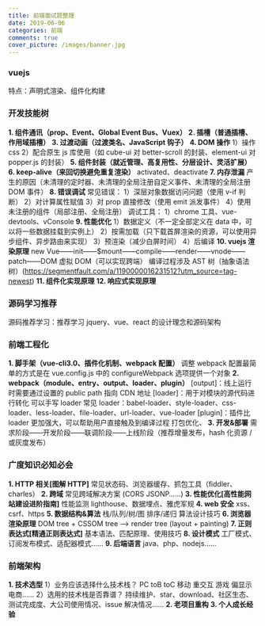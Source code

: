 ```yaml
---
title: 前端面试题整理
date: 2019-06-06
categories: 前端
comments: true
cover_picture: /images/banner.jpg
---
```


### vuejs

特点：声明式渲染、组件化构建

### 开发技能树

**1. 组件通讯（prop、Event、Global Event Bus、Vuex）**
**2. 插槽（普通插槽、作用域插槽）**
**3. 过渡动画（过渡类名、JavaScript 钩子）**
**4. DOM 操作**
1）操作 css
2）配合原生 js 库使用（如 cube-ui 对 better-scroll 的封装、element-ui 对 popper.js 的封装）
**5. 组件封装（就近管理、高复用性、分层设计、灵活扩展）**
**6. keep-alive（来回切换避免重复渲染）**
activated、deactivate
**7. 内存泄漏**
产生的原因（未清理的定时器、未清理的全局注册自定义事件、未清理的全局注册 DOM 事件）
**8. 错误调试**
常见错误：
1）深层对象数据访问问题（使用 v-if 判断）
2）对计算属性赋值
3）对 prop 直接修改（使用 emit 派发事件）
4）使用未注册的组件（局部注册、全局注册）
调试工具：
1）chrome 工具、vue-devtools、vConsole
**9. 性能优化**
1）数据定义（不一定全部定义在 data 中，可以将一些数据挂载到实例上）
2）按需加载（只下载首屏渲染的资源，可以使用异步组件、异步路由来实现）
3）预渲染（减少白屏时间）
4）后编译
**10. vuejs 渲染原理**
new Vue——init——\$mount——compile——render——vnode——patch——DOM
虚拟 DOM（可以实现跨端）
编译过程涉及 AST 树（抽象语法树）(https://segmentfault.com/a/1190000016231512?utm_source=tag-newest)
**11. 组件化实现原理**
**12. 响应式实现原理**

### 源码学习推荐

源码推荐学习：推荐学习 jquery、vue、react 的设计理念和源码架构

### 前端工程化

**1. 脚手架（vue-cli3.0、插件化机制、webpack 配置）**
调整 webpack 配置最简单的方式是在 vue.config.js 中的 configureWebpack 选项提供一个对象
**2. webpack（module、entry、output、loader、plugin）**
[output]：线上运行时需要通过设置的 public path 指向 CDN 地址
[loader]：用于对模块的源代码进行转化
可以手写 loader
常见 loader：babel-loader、style-loader、css-loader、less-loader、file-loader、url-loader、vue-loader
[plugin]：插件比 loader 更加强大，可以帮助用户直接触及到编译过程
打包优化、
**3. 开发&部署**
需求阶段——开发阶段——联调阶段——上线阶段（推荐增量发布，hash 化资源 / 或灰度发布）

### 广度知识必知必会

**1. HTTP 相关[图解 HTTP]**
常见状态码、浏览器缓存、抓包工具（fiddler、charles）
**2. 跨域**
常见跨域解决方案 (CORS JSONP……)
**3. 性能优化[高性能网站建设进阶指南]**
性能监测 lighthouse、数据埋点、雅虎军规
**4. web 安全**
xss、csrf、https
**5. 数据结构&算法**
栈/队列/树/图
排序/递归
算法设计技巧
**6. 浏览器渲染原理**
DOM tree + CSSOM tree ——> render tree (layout + painting)
**7. 正则表达式[精通正则表达式]**
基本语法、匹配原理、使用技巧
**8. 设计模式**
工厂模式、订阅发布模式、适配器模式……
**9. 后端语言**
java、php、nodejs……

### 前端架构

**1. 技术选型**
1）业务应该选择什么技术栈？
PC toB toC 移动 重交互 游戏 偏显示 电商……
2）选用的技术栈是否靠谱？
持续维护、star、download、社区生态、测试完成度、大公司使用情况、issue 解决情况……
**2. 老项目重构**
**3. 个人成长经验**
